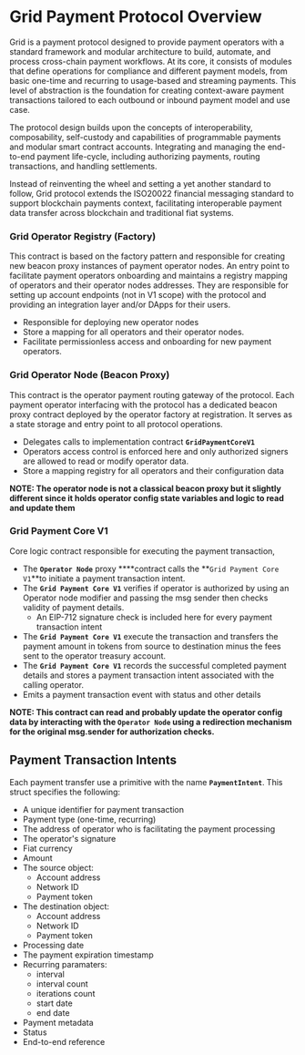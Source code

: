 # Grid Payment Protocol Overview

Grid is a payment protocol designed to provide payment operators with a standard framework and modular architecture to build, automate, and process cross-chain payment workflows. At its core, it consists of modules that define operations for compliance and different payment models, from basic one-time and recurring to usage-based and streaming payments. This level of abstraction is the foundation for creating context-aware payment transactions tailored to each outbound or inbound payment model and use case.

The protocol design builds upon the concepts of interoperability, composability, self-custody and capabilities of programmable payments and modular smart contract accounts. Integrating and managing the end-to-end payment life-cycle, including authorizing payments, routing transactions, and handling settlements. 

Instead of reinventing the wheel and setting a yet another standard to follow, Grid protocol extends the ISO20022 financial messaging standard to support blockchain payments context, facilitating interoperable payment data transfer across blockchain and traditional fiat systems.

### Grid Operator Registry (Factory)

This contract is based on the factory pattern and responsible for creating new beacon proxy instances of payment operator nodes. An entry point to facilitate payment operators onboarding and maintains a registry mapping of operators and their operator nodes addresses. They are responsible for setting up account endpoints (not in V1 scope) with the protocol and providing an integration layer and/or DApps for their users.

- Responsible for deploying new operator nodes
- Store a mapping for all operators and their operator nodes.
- Facilitate permissionless access and onboarding for new payment operators.


### Grid Operator Node (Beacon Proxy)

This contract is the operator payment routing gateway of the protocol. Each payment operator interfacing with the protocol has a dedicated beacon proxy contract deployed by the operator factory at registration. It serves as a state storage and entry point to all protocol operations. 

- Delegates calls to implementation contract **`GridPaymentCoreV1`**
- Operators access control is enforced here and only authorized signers are allowed to read or modify operator data.
- Store a mapping registry for all operators and their configuration data

**NOTE: The operator node is not a classical beacon proxy but it slightly different since it holds operator config state variables and logic to read and update them**

### Grid Payment Core V1

Core logic contract responsible for executing the payment transaction, 

- The **`Operator Node`** proxy ****contract calls the  **`Grid Payment Core V1`**to initiate a payment transaction intent.
- The **`Grid Payment Core V1`** verifies if operator is authorized by using an Operator node modifier and passing the msg sender then checks validity of payment details.
    - An EIP-712 signature check is included here for every payment transaction intent
- The **`Grid Payment Core V1`** execute the transaction and transfers the payment amount in tokens from source to destination minus the fees sent to the operator treasury account.
- The **`Grid Payment Core V1`** records the successful completed payment details and stores a payment transaction intent associated with the calling operator.
- Emits a payment transaction event with status and other details

**NOTE: This contract can read and probably update the operator config data by interacting with the `Operator Node`  using a redirection mechanism for the original msg.sender for authorization checks.**

## **Payment Transaction Intents**

Each payment transfer use a primitive with the name **`PaymentIntent`**. This struct specifies the following:

- A unique identifier for payment transaction
- Payment type (one-time, recurring)
- The address of operator who is facilitating the payment processing
- The operator's signature
- Fiat currency
- Amount
- The source object:
    - Account address
    - Network ID
    - Payment token
- The destination object:
    - Account address
    - Network ID
    - Payment token
- Processing date
- The payment expiration timestamp
- Recurring paramaters:
    - interval
    - interval count
    - iterations count
    - start date
    - end date
- Payment metadata
- Status
- End-to-end reference